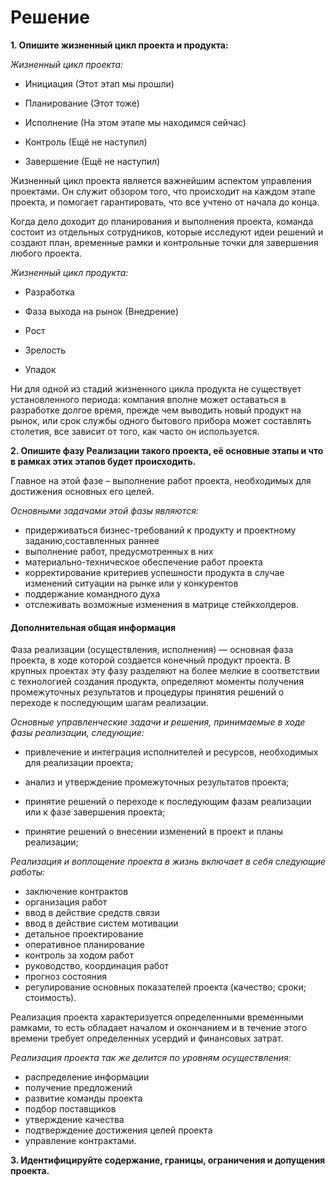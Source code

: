 # Решение

**1. Опишите жизненный цикл проекта и продукта:**

*Жизненный цикл проекта:*

- Инициация (Этот этап мы прошли)

- Планирование (Этот тоже)

- Исполнение (На этом этапе мы находимся сейчас)

- Контроль (Ещё не наступил)

- Завершение (Ещё не наступил)

Жизненный цикл проекта является важнейшим аспектом управления проектами. Он служит обзором того, что происходит на каждом этапе проекта, и помогает гарантировать, что все учтено от начала до конца. 

Когда дело доходит до планирования и выполнения проекта, команда состоит из отдельных сотрудников, которые исследуют идеи решений и создают план, временные рамки и контрольные точки для завершения любого проекта. 


*Жизненный цикл продукта:*

- Разработка

- Фаза выхода на рынок (Внедрение)

- Рост

- Зрелость

- Упадок

Ни для одной из стадий жизненного цикла продукта не существует установленного периода: компания вполне может оставаться в разработке долгое время, прежде чем выводить новый продукт на рынок, или срок службы одного бытового прибора может составлять столетия, все зависит от того, как часто он используется.

**2. Опишите фазу Реализации такого проекта, её основные этапы и что в рамках этих этапов будет происходить.**

Главное на этой фазе – выполнение работ проекта, необходимых для достижения основных его целей.

*Основными задачами этой фазы являются:*
- придерживаться бизнес-требований к продукту и проектному заданию,составленных раннее  
- выполнение работ, предусмотренных в них
- материально-техническое обеспечение работ проекта 
- корректирование критериев успешности продукта в случае изменений ситуации на рынке или у конкурентов 
- поддержание командного духа
- отслеживать возможные изменения в матрице стейкхолдеров.
 


####  Дополнительная общая информация

Фаза реализации (осуществления, исполнения) — основная фаза проекта, в ходе которой создается конечный продукт проекта. В крупных проектах эту фазу разделяют на более мелкие в соответствии с технологией создания продукта, определяют моменты получения промежу­точных результатов и процедуры принятия решений о переходе к последующим шагам реализации.

*Основные управленческие задачи и решения, принимаемые в ходе фазы реализации, следующие:*

- привлечение и интеграция исполнителей и ресурсов, не­обходимых для реализации проекта;

- анализ и утверждение промежуточных результатов про­екта;

- принятие решений о переходе к последующим фазам реа­лизации или к фазе завершения проекта;

- принятие решений о внесении изменений в проект и планы реализации;

*Реализация и воплощение проекта в жизнь включает в себя следующие работы:* 
- заключение контрактов
- организация работ
- ввод в действие средств связи
- ввод в действие систем мотивации
- детальное проектирование
- оперативное планирование
- контроль за ходом работ
- руководство, координация работ
- прогноз состояния
- регулирование основных показателей проекта (качество; сроки; стоимость).

Реализация проекта характеризуется определенными временными рамками, то есть обладает началом и окончанием и в течение этого времени требует определенных усердий и финансовых затрат.

*Реализация проекта так же делится по уровням осуществления:*
- распределение информации
- получение предложений
- развитие команды проекта
- подбор поставщиков
- утверждение качества
- подтверждение достижения целей проекта
- управление контрактами.

**3. Идентифицируйте содержание, границы, ограничения и допущения проекта.**